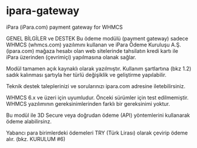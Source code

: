 # ipara-gateway
iPara (iPara.com) payment gateway for WHMCS 

GENEL BİLGİLER ve DESTEK
Bu ödeme modülü (payment gateway) sadece WHMCS (whmcs.com) yazılımını kullanan ve iPara Ödeme Kuruluşu A.Ş. (ipara.com) mağaza hesabı olan web sitelerinde tahsilatın kredi kartı ile iPara üzerinden (çevrimiçi) yapılmasına olanak sağlar.

Modül tamamen açık kaynaklı olarak yazılmıştır. Kullanım şartlartına (bkz 1.2) sadık kalınması şartıyla her türlü değişiklik ve geliştirme yapılabilir.

Teknik destek taleplerinizi ve sorularınızı ipara.com adresine iletebilirsiniz.

WHMCS 6.x ve üzeri için uyumludur. Önceki sürümler için test edilmemiştir. WHMCS yazılımının gereksinimlerinden farklı bir gereksinimi yoktur.

Bu modül ile 3D Secure veya doğrudan ödeme (API) yöntemlerini kullanarak ödeme alabilirsinz.

Yabancı para birimlerdeki ödemeleri TRY (Türk Lirası) olarak çevirip ödeme alır. (bkz. KURULUM #6)

